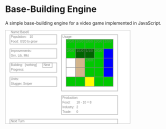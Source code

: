 Base-Building Engine
====================

A simple base-building engine for a video game implemented in JavaScript.

![Screenshot](Screenshot.png?raw=true "Screenshot")
